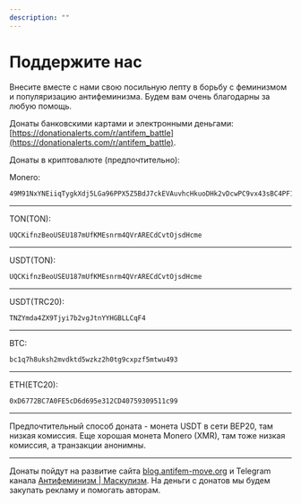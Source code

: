 ```yaml
---
description: ""
---
```


# Поддержите нас

Внесите вместе с нами свою посильную лепту в борьбу с феминизмом и популяризацию антифеминизма. Будем вам очень благодарны за любую помощь.

Донаты банковскими картами и электронными деньгами: [https://donationalerts.com/r/antifem_battle](https://donationalerts.com/r/antifem_battle).

Донаты в криптовалюте (предпочтительно):

Monero:

```
49M91NxYNEiiqTygkXdj5LGa96PPX5Z5BdJ7ckEVAuvhcHkuoDHk2vDcwPC9vx43sBC4PF1tqMmCsXq79Bu9WvNp9FutkfM
```

---

TON(TON):

```
UQCKifnzBeoUSEU187mUfKMEsnrm4QVrARECdCvtOjsdHcme
```

---

USDT(TON):

```
UQCKifnzBeoUSEU187mUfKMEsnrm4QVrARECdCvtOjsdHcme
```

---

USDT(TRC20):

```
TNZYmda4ZX9Tjyi7b2vgJtnYYHGBLLCqF4
```

---

BTC:

```
bc1q7h8uksh2mvdktd5wzkz2h0tg9cxpzf5mtwu493
```

---

ETH(ETC20):

```
0xD6772BC7A0FE5cD6d695e312CD40759309511c99
```

---

Предпочтительный способ доната - монета USDT в сети BEP20, там низкая комиссия. Еще хорошая монета Monero (XMR), там тоже низкая комиссия, а транзакции анонимны.

---

Донаты пойдут на развитие сайта [blog.antifem-move.org](https://blog.antifem-move.org/) и Telegram канала [Антифеминизм | Маскулизм](https://t.me/antifem_battle). На деньги с донатов мы будем закупать рекламу и помогать авторам.

